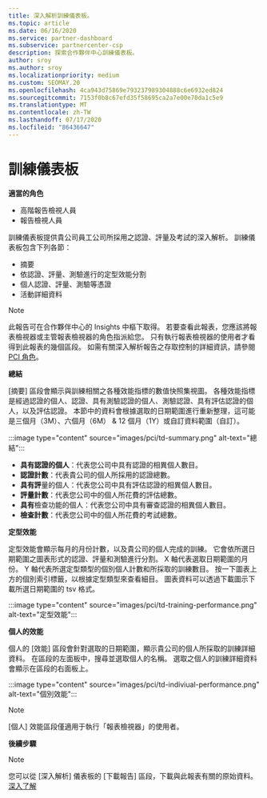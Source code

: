 ```yaml
---
title: 深入解析訓練儀表板。
ms.topic: article
ms.date: 06/16/2020
ms.service: partner-dashboard
ms.subservice: partnercenter-csp
description: 探索合作夥伴中心訓練儀表板。
author: sroy
ms.author: sroy
ms.localizationpriority: medium
ms.custom: SEOMAY.20
ms.openlocfilehash: 4ca943d75869e793237989304888c6e6932ed824
ms.sourcegitcommit: 7153f0b8c67efd35f58695ca2a7e00e70da1c5e9
ms.translationtype: MT
ms.contentlocale: zh-TW
ms.lasthandoff: 07/17/2020
ms.locfileid: "86436647"
---
```

# <a name="trainings-dashboard"></a>訓練儀表板

**適當的角色**
- 高階報告檢視人員
- 報告檢視人員

訓練儀表板提供貴公司員工公司所採用之認證、評量及考試的深入解析。 訓練儀表板包含下列各節：

- 摘要
- 依認證、評量、測驗進行的定型效能分割
- 個人認證、評量、測驗等憑證
- 活動詳細資料

>[!NOTE] 
>此報告可在合作夥伴中心的 Insights 中樞下取得。 若要查看此報表，您應該將報表檢視器或主管報表檢視器的角色指派給您。 只有執行報表檢視器的使用者才看得到此報表的幾個區段。 如需有關深入解析報告之存取控制的詳細資訊，請參閱[PCI 角色](pci-roles.md)。

**總結**

[摘要] 區段會顯示與訓練相關之各種效能指標的數值快照集視圖。 各種效能指標是經過認證的個人、認證、具有測驗認證的個人、測驗認證、具有評估認證的個人，以及評估認證。 本節中的資料會根據選取的日期範圍進行重新整理，這可能是三個月（3M）、六個月（6M） & 12 個月（1Y）或自訂資料範圍（自訂）。 

:::image type="content" source="images/pci/td-summary.png" alt-text="總結":::

- **具有認證的個人**：代表您公司中具有認證的相異個人數目。
- **認證計數**：代表貴公司的個人所採用的認證總數。
- **具有評**量的個人：代表您公司中具有評估認證的相異個人數目。 
- **評量計數**：代表您公司中的個人所花費的評估總數。
- **具有**檢查功能的個人：代表您公司中具有審查認證的相異個人數目。 
- **檢查計數**：代表您公司中的個人所花費的考試總數。

**定型效能**

定型效能會顯示每月的月份計數，以及貴公司的個人完成的訓練。 它會依所選日期範圍之圖表形式的認證、評量和測驗進行分割。 X 軸代表選取日期範圍的月份。 Y 軸代表所選定型類型的個別個人計數和所採取的訓練數目。 按一下圖表上方的個別索引標籤，以根據定型類型來查看細目。 圖表資料可以透過下載圖示下載所選日期範圍的 tsv 格式。

:::image type="content" source="images/pci/td-training-performance.png" alt-text="定型效能":::

**個人的效能**

個人的 [效能] 區段會針對選取的日期範圍，顯示貴公司的個人所採取的訓練詳細資料。 在區段的左面板中，搜尋並選取個人的名稱。 選取之個人的訓練詳細資料會顯示在區段的右面板上。

:::image type="content" source="images/pci/td-indiviual-performance.png" alt-text="個別效能":::

>[!NOTE] 
> [個人] 效能區段僅適用于執行「報表檢視器」的使用者。 

**後續步驟**

>[!NOTE] 
> 您可以從 [深入解析] 儀表板的 [下載報告] 區段，下載與此報表有關的原始資料。 [深入了解](pci-download-reports.md) 

